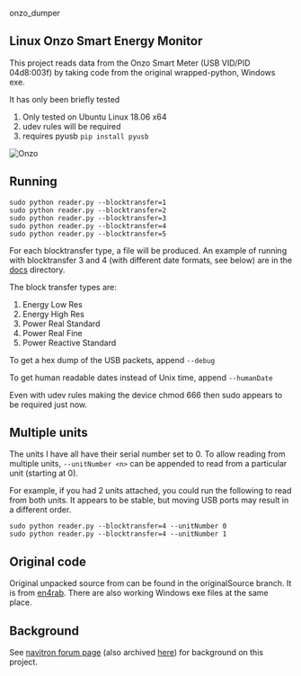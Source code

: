  onzo_dumper

## Linux Onzo Smart Energy Monitor

This project reads data from the Onzo Smart Meter (USB VID/PID 04d8:003f) by taking code from
the original wrapped-python, Windows exe.

It has only been briefly tested

1. Only tested on Ubuntu Linux 18.06 x64
2. udev rules will be required
3. requires pyusb ```pip install pyusb```

![Onzo](https://github.com/bruce33/onzo_dumper/blob/master/docs/Onzo.jpg)

## Running

```
sudo python reader.py --blocktransfer=1
sudo python reader.py --blocktransfer=2
sudo python reader.py --blocktransfer=3
sudo python reader.py --blocktransfer=4
sudo python reader.py --blocktransfer=5
```

For each blocktransfer type, a file will be produced. An example of running with blocktransfer 3 and 4 (with different date
formats, see below) are in the [docs](https://github.com/bruce33/onzo_dumper/tree/master/docs) directory.

The block transfer types are:
1. Energy Low Res
2. Energy High Res
3. Power Real Standard
4. Power Real Fine
5. Power Reactive Standard

To get a hex dump of the USB packets, append ```--debug```

To get human readable dates instead of Unix time, append ```--humanDate```

Even with udev rules making the device chmod 666 then sudo appears to be required just now.

## Multiple units

The units I have all have their serial number set to 0. To allow reading from multiple units,
```--unitNumber <n>``` can be appended to read from a particular unit (starting at 0).

For example, if you had 2 units attached, you could run the following to read from both units.
It appears to be stable, but moving USB ports may result in a different order.
```
sudo python reader.py --blocktransfer=4 --unitNumber 0
sudo python reader.py --blocktransfer=4 --unitNumber 1
```
## Original code

Original unpacked source from can be found in the originalSource branch. It is from [en4rab](https://www.en4rab.co.uk/onzo/).
There are also working Windows exe files at the same place. 

## Background

See [navitron forum page](https://www.navitron.org.uk/forum/index.php?action=printpage;topic=12168.0)
(also archived [here](https://bruce33.github.io/onzo_dumper/docs/www.navitron.org.uk-forum-topic-12168.html)) for background on this project.

